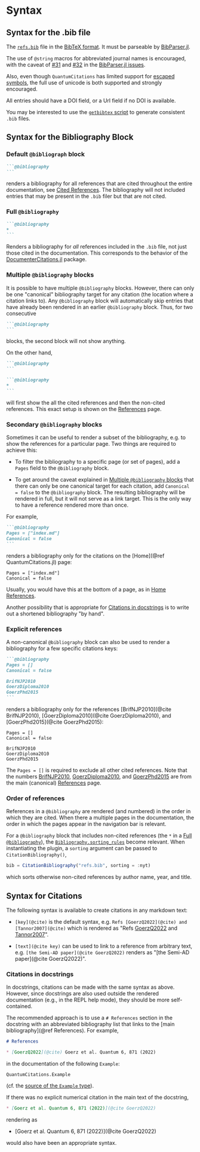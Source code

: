 # Syntax

## Syntax for the .bib file

The [`refs.bib`](./refs.bib) file in the [BibTeX format](https://www.bibtex.com/g/bibtex-format/). It must be parseable by [BibParser.jl](https://github.com/Humans-of-Julia/BibParser.jl).

The use of `@string` macros for abbreviated journal names is encouraged, with the caveat of [#31](https://github.com/Humans-of-Julia/BibParser.jl/issues/31) and [#32](https://github.com/Humans-of-Julia/BibParser.jl/issues/32) in the [BibParser.jl issues](https://github.com/Humans-of-Julia/BibParser.jl/issues).

Also, even though `QuantumCitations` has limited support for [escaped symbols](http://www.bibtex.org/SpecialSymbols/), the full use of unicode is both supported and strongly encouraged.

All entries should have a DOI field, or a Url field if no DOI is available.

You may be interested to use the [`getbibtex` script](https://github.com/goerz/getbibtex) to generate consistent `.bib` files.


## Syntax for the Bibliography Block

### Default `@bibliograph` block

~~~markdown
```@bibliography
```
~~~

renders a bibliography for all references that are cited throughout the entire documentation, see [Cited References](@ref). The bibliography will not included entries that may be present in the `.bib` filer but that are not cited.


### Full `@bibliography`

~~~markdown
```@bibliography
*
```
~~~

Renders a bibliography for *all* references included in the `.bib` file, not just those cited in the documentation. This corresponds to the behavior of the  [DocumenterCitations.jl](https://github.com/ali-ramadhan/DocumenterCitations.jl) package.


### Multiple `@bibliography` blocks

It is possible to have multiple `@bibliography` blocks. However, there can only be one "canonical" bibliography target for any citation (the location where a citation links to). Any `@bibliography` block will automatically skip entries that have already been rendered in an earlier `@bibliography` block. Thus, for two consecutive

~~~markdown
```@bibliography
```
~~~

blocks, the second block will not show anything.

On the other hand,
~~~markdown
```@bibliography
```

```@bibliography
*
```
~~~
will first show the all the cited references and then the non-cited references.
This exact setup is shown on the [References](@ref) page.

### Secondary `@bibliography` blocks

Sometimes it can be useful to render a subset of the bibliography, e.g. to show the references for a particular page. Two things are required to achieve this:

* To filter the bibliography to a specific page (or set of pages), add a `Pages` field to the `@bibliography` block.

* To get around the caveat explained in [Multiple `@bibliography` blocks](@ref) that there can only be one canonical target for each citation, add `Canonical = false` to the `@bibliography` block. The resulting bibliography will be rendered in full, but it will not serve as a link target. This is the only way to have a reference rendered more than once.

For example,

~~~markdown
```@bibliography
Pages = ["index.md"]
Canonical = false
```
~~~

renders a bibliography only for the citations on the [Home](@ref QuantumCitations.jl) page:

```@bibliography
Pages = ["index.md"]
Canonical = false
```

Usually, you would have this at the bottom of a page, as in [Home References](@ref).

Another possibility that is appropriate for [Citations in docstrings](@ref) is to write out a shortened bibliography "by hand".


### Explicit references

A non-canonical `@bibliography` block can also be used to render a bibliography for a few specific citations keys:

~~~markdown
```@bibliography
Pages = []
Canonical = false

BrifNJP2010
GoerzDiploma2010
GoerzPhd2015
```
~~~

renders a bibliography only for the references
[BrifNJP2010](@cite BrifNJP2010),
[GoerzDiploma2010](@cite GoerzDiploma2010), and [GoerzPhd2015](@cite GoerzPhd2015):

```@bibliography
Pages = []
Canonical = false

BrifNJP2010
GoerzDiploma2010
GoerzPhd2015
```

The `Pages = []` is required to exclude all other cited references.
Note that the numbers [BrifNJP2010](@cite), [GoerzDiploma2010](@cite), and [GoerzPhd2015](@cite) are from the main (canonical) [References](@ref) page.

### Order of references

References in a `@bibliography` are rendered (and numbered) in the order in which they are cited. When there a multiple pages in the documentation, the order in which the pages appear in the navigation bar is relevant.

For a `@bibliography` block that includes non-cited references (the `*` in a [Full `@bibliography`](@ref)), the [`Bibliography.sorting_rules`](https://humans-of-julia.github.io/Bibliography.jl/stable/#Bibliography.sorting_rules) become relevant. When instantiating the plugin, a `sorting` argument can be passed to `CitationBibliography()`,

```julia
bib = CitationBibliography("refs.bib", sorting = :nyt)
```

which sorts otherwise non-cited references by author name, year, and title.


## Syntax for Citations

The following syntax is available to create citations in any markdown text:

* `[key](@cite)` is the default syntax, e.g. `Refs [GoerzQ2022](@cite) and [Tannor2007](@cite)` which is rendered as "Refs [GoerzQ2022](@cite) and [Tannor2007](@cite)".

* `[text](@cite key)` can be used to link to a reference from arbitrary text, e.g. `[the Semi-AD paper](@cite GoerzQ2022)` renders as "[the Semi-AD paper](@cite GoerzQ2022)".


### Citations in docstrings

In docstrings, citations can be made with the same syntax as above. However, since docstrings are also used outside the rendered documentation (e.g., in the REPL help mode), they should be more self-contained.

The recommended approach is to use a `# References` section in the docstring with an abbreviated bibliography list that links to the [main bibliography](@ref References). For example,

```markdown
# References

* [GoerzQ2022](@cite) Goerz et al. Quantum 6, 871 (2022)
```

in the documentation of the following `Example`:

```@docs
QuantumCitations.Example
```

(cf. the [source of the `Example` type](https://github.com/JuliaQuantumControl/QuantumCitations.jl/blob/38693339ba8da08aebacdd664acb2c7e23cf1628/src/QuantumCitations.jl#L67-L76)).

If there was no explicit numerical citation in the main text of the docstring,

```markdown
* [Goerz et al. Quantum 6, 871 (2022)](@cite GoerzQ2022)
```

rendering as

* [Goerz et al. Quantum 6, 871 (2022)](@cite GoerzQ2022)

would also have been an appropriate syntax.
